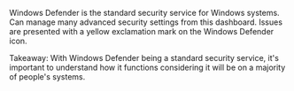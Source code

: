 Windows Defender is the standard security service for Windows systems. Can manage many advanced security settings from this dashboard. Issues are presented with a yellow 
exclamation mark on the Windows Defender icon. 

Takeaway: With Windows Defender being a standard security service, it's important to understand how it functions considering it will be on a majority of people's systems.

